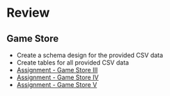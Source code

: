 # Review

## Game Store

- Create a schema design for the provided CSV data
- Create tables for all provided CSV data
- [Assignment - Game Store III](https://github.com/Code-Platoon-Assignments/game-store-III)
- [Assignment - Game Store IV](https://github.com/Code-Platoon-Assignments/game-store-iv/tree/main)
- [Assignment - Game Store V](https://github.com/Code-Platoon-Assignments/game-store-v)
